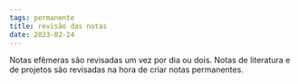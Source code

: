 ```yaml
---
tags: permanente
title: revisão das notas
date: 2023-02-24
---
```

Notas efêmeras são revisadas um vez por dia ou dois.
Notas de literatura e de projetos são revisadas na hora de criar notas permanentes.